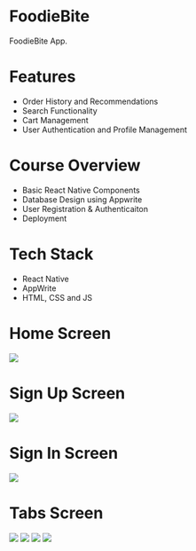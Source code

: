 # FoodieBite
FoodieBite App.

# Features
* Order History and Recommendations
* Search Functionality
* Cart Management
* User Authentication and Profile Management

# Course Overview
* Basic React Native Components
* Database Design using Appwrite
* User Registration & Authenticaiton
* Deployment

# Tech Stack
* React Native
* AppWrite
* HTML, CSS and JS

# Home Screen
<img src="assets/images/onboarding.jpg">  

# Sign Up Screen
<img src="assets/images/signup.jpg">  

# Sign In Screen
<img src="assets/images/login.jpg">  

# Tabs Screen
<img src="assets/images/tabs.jpg">  
<img src="assets/images/SearchTab.jpg">
<img src="assets/images/CartTab.jpg">
<img src="assets/images/ProfileTab.jpg">